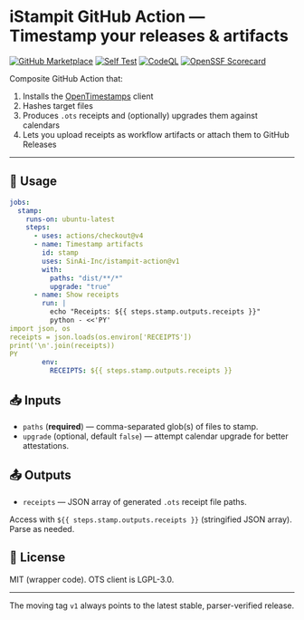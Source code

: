 # iStampit GitHub Action — Timestamp your releases & artifacts

[![GitHub Marketplace](https://img.shields.io/badge/Marketplace-iStampit--action-blue?logo=github)](https://github.com/marketplace/actions/istampit-timestamp)
[![Self Test](https://github.com/SinAi-Inc/istampit-action/actions/workflows/self-test.yml/badge.svg)](https://github.com/SinAi-Inc/istampit-action/actions/workflows/self-test.yml)
[![CodeQL](https://github.com/SinAi-Inc/istampit-action/actions/workflows/codeql.yml/badge.svg)](https://github.com/SinAi-Inc/istampit-action/actions/workflows/codeql.yml)
[![OpenSSF Scorecard](https://api.securityscorecards.dev/projects/github.com/SinAi-Inc/istampit-action/badge)](https://securityscorecards.dev/viewer/?uri=github.com/SinAi-Inc/istampit-action)

Composite GitHub Action that:

1. Installs the [OpenTimestamps](https://opentimestamps.org/) client
2. Hashes target files
3. Produces `.ots` receipts and (optionally) upgrades them against calendars
4. Lets you upload receipts as workflow artifacts or attach them to GitHub Releases

---

## 🔧 Usage

```yaml
jobs:
  stamp:
    runs-on: ubuntu-latest
    steps:
      - uses: actions/checkout@v4
      - name: Timestamp artifacts
        id: stamp
        uses: SinAi-Inc/istampit-action@v1
        with:
          paths: "dist/**/*"
          upgrade: "true"
      - name: Show receipts
        run: |
          echo "Receipts: ${{ steps.stamp.outputs.receipts }}"
          python - <<'PY'
import json, os
receipts = json.loads(os.environ['RECEIPTS'])
print('\n'.join(receipts))
PY
        env:
          RECEIPTS: ${{ steps.stamp.outputs.receipts }}
```

## 📥 Inputs

* `paths` (**required**) — comma-separated glob(s) of files to stamp.
* `upgrade` (optional, default `false`) — attempt calendar upgrade for better attestations.

## 📤 Outputs

* `receipts` — JSON array of generated `.ots` receipt file paths.

Access with `${{ steps.stamp.outputs.receipts }}` (stringified JSON array). Parse as needed.

## 📜 License

MIT (wrapper code). OTS client is LGPL-3.0.

---

The moving tag `v1` always points to the latest stable, parser-verified release.
